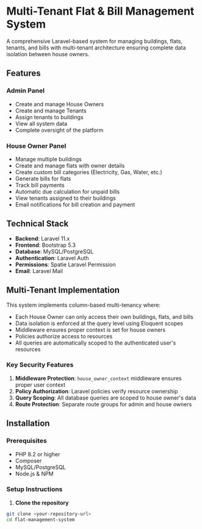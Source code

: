 # Multi-Tenant Flat & Bill Management System

A comprehensive Laravel-based system for managing buildings, flats, tenants, and bills with multi-tenant architecture ensuring complete data isolation between house owners.

## Features

### Admin Panel
- Create and manage House Owners
- Create and manage Tenants
- Assign tenants to buildings
- View all system data
- Complete oversight of the platform

### House Owner Panel
- Manage multiple buildings
- Create and manage flats with owner details
- Create custom bill categories (Electricity, Gas, Water, etc.)
- Generate bills for flats
- Track bill payments
- Automatic due calculation for unpaid bills
- View tenants assigned to their buildings
- Email notifications for bill creation and payment

## Technical Stack

- **Backend**: Laravel 11.x
- **Frontend**: Bootstrap 5.3
- **Database**: MySQL/PostgreSQL
- **Authentication**: Laravel Auth
- **Permissions**: Spatie Laravel Permission
- **Email**: Laravel Mail

## Multi-Tenant Implementation

This system implements column-based multi-tenancy where:

- Each House Owner can only access their own buildings, flats, and bills
- Data isolation is enforced at the query level using Eloquent scopes
- Middleware ensures proper context is set for house owners
- Policies authorize access to resources
- All queries are automatically scoped to the authenticated user's resources

### Key Security Features

1. **Middleware Protection**: `house_owner_context` middleware ensures proper user context
2. **Policy Authorization**: Laravel policies verify resource ownership
3. **Query Scoping**: All database queries are scoped to house owner's data
4. **Route Protection**: Separate route groups for admin and house owners

## Installation

### Prerequisites

- PHP 8.2 or higher
- Composer
- MySQL/PostgreSQL
- Node.js & NPM

### Setup Instructions

1. **Clone the repository**
```bash
git clone <your-repository-url>
cd flat-management-system